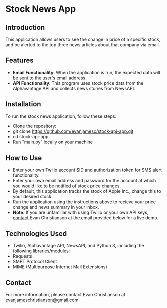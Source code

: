 # Stock News App

## Introduction
This application allows users to see the change in price of a specific stock, and be alerted to the top three news articles about that company via email.

## Features
- **Email Functionality**: When the application is run, the expected data will be sent to the user's email address.
- **API Functionality**: This program uses stock price data from the Alphavantage API and collects news stories from NewsAPI.

## Installation
To run the stock news application, follow these steps:

- Clone the repository:
- git clone https://github.com/evanjamesc/stock-api-app.git
- cd stock-api-app
- Run "main.py" locally on your machine

## How to Use
- Enter your own Twilio account SID and authorization token for SMS alert functionality.
- Enter your own email address and password for the account at which you would like to be notified of stock price changes.
- By default, this application tracks the stock of Apple Inc., change this to your desired stock.
- Run the application using the instructions above to recieve your price change and news summary in your inbox.
- **Note:** If you are unfamiliar with using Twilio or your own API keys, [contact](#Contact) Evan Christianson at the email provided below for a live demo.

## Technologies Used
- Twilio, Alphavantage API, NewsAPI, and Python 3, including the following libraries/modules:
- Requests
- SMPT Protocol Client
- MIME (Multipurpose Internet Mail Extensions)

## Contact
For more information, please contact Evan Christianson at evanjameschristianson@gmail.com
